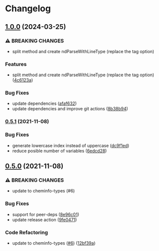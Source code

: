 # Changelog

## [1.0.0](https://github.com/cheminfo/ndim-parser/compare/v0.5.1...v1.0.0) (2024-03-25)


### ⚠ BREAKING CHANGES

* split method and create ndParseWithLineType (replace the tag option)

### Features

* split method and create ndParseWithLineType (replace the tag option) ([4c6123a](https://github.com/cheminfo/ndim-parser/commit/4c6123a7d067999261fd2ed9bb698bd3e910fb30))


### Bug Fixes

* update dependencies ([afaf632](https://github.com/cheminfo/ndim-parser/commit/afaf6322a300178a2de73d9c9566b3b6766bee73))
* update dependencies and improve git actions ([8b38b94](https://github.com/cheminfo/ndim-parser/commit/8b38b9428f88d598f834f02984cd55c80aac4c80))

### [0.5.1](https://www.github.com/cheminfo/ndim-parser/compare/v0.5.0...v0.5.1) (2021-11-08)

### Bug Fixes

- generate lowercase index instead of uppercase ([dc9f1ed](https://www.github.com/cheminfo/ndim-parser/commit/dc9f1ede4519df65f75fca5385133f334a41d378))
- reduce posible number of variables ([6edcd28](https://www.github.com/cheminfo/ndim-parser/commit/6edcd2802c869d98d2ab583f4414596d399a0505))

## [0.5.0](https://www.github.com/cheminfo/ndim-parser/compare/v0.4.0...v0.5.0) (2021-11-08)

### ⚠ BREAKING CHANGES

- update to cheminfo-types (#6)

### Bug Fixes

- support for peer-deps ([8e96c01](https://www.github.com/cheminfo/ndim-parser/commit/8e96c01a0733f91461956adb46bd8832a6319d68))
- update release action ([9fe0471](https://www.github.com/cheminfo/ndim-parser/commit/9fe0471d744f5c0096c343bedbe9916348fcc92f))

### Code Refactoring

- update to cheminfo-types ([#6](https://www.github.com/cheminfo/ndim-parser/issues/6)) ([12bf39a](https://www.github.com/cheminfo/ndim-parser/commit/12bf39a597c1a7265bb27a1050d1a1acdbf3ea50))
